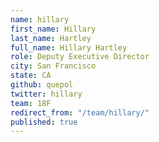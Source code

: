 ```yaml
---
name: hillary
first_name: Hillary
last_name: Hartley
full_name: Hillary Hartley
role: Deputy Executive Director
city: San Francisco
state: CA
github: quepol
twitter: hillary
team: 18F
redirect_from: "/team/hillary/"
published: true
---
```


